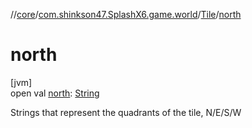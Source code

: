 //[core](../../../index.md)/[com.shinkson47.SplashX6.game.world](../index.md)/[Tile](index.md)/[north](north.md)

# north

[jvm]\
open val [north](north.md): [String](https://docs.oracle.com/javase/8/docs/api/java/lang/String.html)

Strings that represent the quadrants of the tile, N/E/S/W
